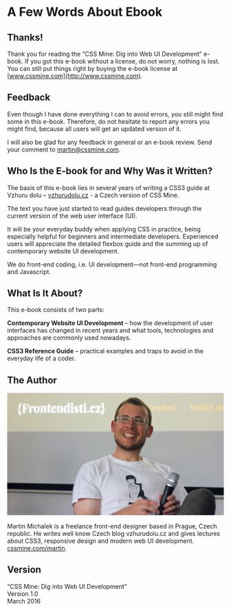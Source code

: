 A Few Words About Ebook
=======================

Thanks!
-------

Thank you for reading the “CSS Mine: Dig into Web UI Development” e-book. If
you got this e-book without a license, do not worry, nothing is lost. You can
still put things right by buying the e-book license at
[www.cssmine.com](http://www.cssmine.com).

Feedback
--------

Even though I have done everything I can to avoid errors, you still might find
some in this e-book. Therefore, do not hesitate to report any errors you might
find, because all users will get an updated version of it.

I will also be glad for any feedback in general or an e-book review. Send your
comment to [martin@cssmine.com](mailto:martin@cssmine.com).

Who Is the E-book for and Why Was it Written?
---------------------------------------------

The basis of this e-book lies in several years of writing a CSS3 guide at Vzhuru
dolu – [vzhurudolu.cz](http://www.vzhurudolu.cz/) - a Czech version of CSS Mine.

The text you have just started to read guides developers through the current
version of the web user interface (UI).

It will be your everyday buddy when applying CSS in practice, being especially
helpful for beginners and intermediate developers. Experienced users will
appreciate the detailed flexbox guide and the summing up of contemporary website
UI development.

We do front-end coding, i.e. UI development—not front-end programming and
Javascript.

What Is It About?
-----------------

This e-book consists of two parts:

**Contemporary Website UI Development** – how the development of user interfaces
has changed in recent years and what tools, technologies and approaches are
commonly used nowadays.

**CSS3 Reference Guide** – practical examples and traps to avoid in the everyday
life of a coder.

The Author
----------

![Martin Michalek](dist/images/original/autor.jpg)

Martin Michalek is a freelance front-end designer based in Prague, Czech republic.
He writes well know Czech blog vzhurudolu.cz and gives lectures about CSS3,
responsive design and modern web UI development. [cssmine.com/martin](http://www.cssmine.com/martin).

Version
-------

“CSS Mine: Dig into Web UI Development”  
Version 1.0  
March 2016


